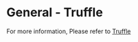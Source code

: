 # General - Truffle

For more information, Please refer to [Truffle](https://www.trufflesuite.com/docs/teams/quickstart)